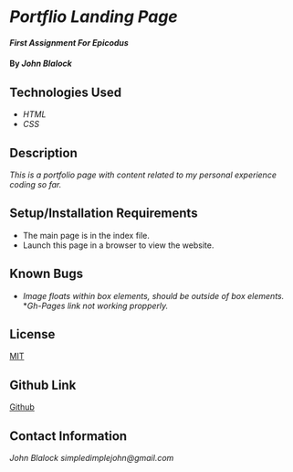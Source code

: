 # _Portflio Landing Page_

#### _First Assignment For Epicodus_

#### By _**John Blalock**_

## Technologies Used

* _HTML_
* _CSS_

## Description

_This is a portfolio page with content related to my personal experience coding so far._

## Setup/Installation Requirements

* The main page is in the index file.
* Launch this page in a browser to view the website.

## Known Bugs

* _Image floats within box elements, should be outside of box elements._
*_Gh-Pages link not working propperly._

## License

[MIT](https://opensource.org/licenses/MIT)

## Github Link

[Github](https://simpledimplejohn.github.io/Portfolio_Landing/)

## Contact Information

_John Blalock simpledimplejohn@gmail.com_